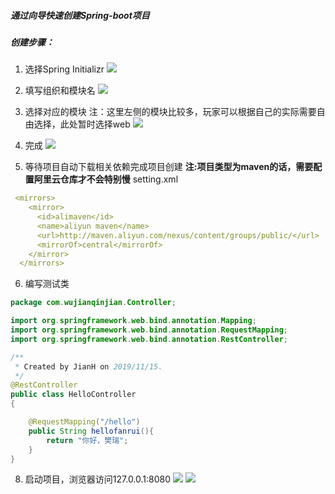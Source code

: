 #####  通过向导快速创建Spring-boot项目
##### 创建步骤：
1. 选择Spring Initializr
![](https://img2018.cnblogs.com/blog/1209230/201912/1209230-20191202112553804-979907777.png)

2. 填写组织和模块名
![](https://img2018.cnblogs.com/blog/1209230/201912/1209230-20191202112607012-980210342.png)

3. 选择对应的模块
   注：这里左侧的模块比较多，玩家可以根据自己的实际需要自由选择，此处暂时选择web
![](https://img2018.cnblogs.com/blog/1209230/201912/1209230-20191202112619305-695690021.png)

4. 完成
![](https://img2018.cnblogs.com/blog/1209230/201912/1209230-20191202112630347-1027639414.png)

5. 等待项目自动下载相关依赖完成项目创建
**注:项目类型为maven的话，需要配置阿里云仓库才不会特别慢**
   setting.xml
```yaml
 <mirrors>
    <mirror>
      <id>alimaven</id>
      <name>aliyun maven</name>
      <url>http://maven.aliyun.com/nexus/content/groups/public/</url>
      <mirrorOf>central</mirrorOf>        
    </mirror>
  </mirrors>
```

6. 编写测试类

```java
package com.wujianqinjian.Controller;

import org.springframework.web.bind.annotation.Mapping;
import org.springframework.web.bind.annotation.RequestMapping;
import org.springframework.web.bind.annotation.RestController;

/**
 * Created by JianH on 2019/11/15.
 */
@RestController
public class HelloController
{

    @RequestMapping("/hello")
    public String hellofanrui(){
        return "你好，樊瑞";
    }
}

```



8. 启动项目，浏览器访问127.0.0.1:8080
![](https://img2018.cnblogs.com/blog/1209230/201912/1209230-20191202112704939-1231380200.png)
![](https://img2018.cnblogs.com/blog/1209230/201912/1209230-20191202112720028-2028236574.png)
